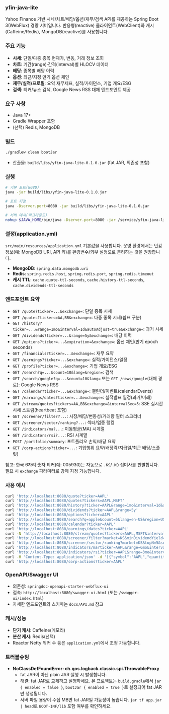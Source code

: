 ### yfin-java-lite

Yahoo Finance 기반 시세/차트/배당/옵션/재무/검색 API를 제공하는 Spring Boot 3(WebFlux) 경량 서버입니다. 반응형(reactive) 클라이언트(WebClient)와 캐시(Caffeine/Redis), MongoDB(reactive)를 사용합니다.

### 주요 기능
- **시세**: 단일/다중 종목 현재가, 변동, 거래 정보 조회
- **차트**: 기간(range)·간격(interval)별 HLOCV 데이터
- **배당**: 종목별 배당 이력
- **옵션**: 최근/지정 만기 옵션 체인
- **재무/실적/프로필**: 요약 재무제표, 실적/가이던스, 기업 개요/ESG
- **검색**: 티커/뉴스 검색, Google News RSS 대체 엔드포인트 제공

### 요구 사항
- Java 17+
- Gradle Wrapper 포함
- (선택) Redis, MongoDB

### 빌드
```bash
./gradlew clean bootJar
```
- 산출물: `build/libs/yfin-java-lite-0.1.0.jar` (fat JAR, 의존성 포함)

### 실행
```bash
# 기본 포트(8080)
java -jar build/libs/yfin-java-lite-0.1.0.jar

# 포트 지정
java -Dserver.port=8080 -jar build/libs/yfin-java-lite-0.1.0.jar

# 서버 예시(백그라운드)
nohup $JAVA_HOME/bin/java -Dserver.port=8080 -jar /service/yfin-java-lite/yfin-java-lite.jar > /service/yfin-java-lite/nohup.out 2>&1 &
```

### 설정(application.yml)
`src/main/resources/application.yml` 기본값을 사용합니다. 운영 환경에서는 민감 정보(예: MongoDB URI, API 키)를 환경변수/외부 설정으로 분리하는 것을 권장합니다.

- **MongoDB**: `spring.data.mongodb.uri`
- **Redis**: `spring.redis.host`, `spring.redis.port`, `spring.redis.timeout`
- **캐시 TTL**: `cache.quote-ttl-seconds`, `cache.history-ttl-seconds`, `cache.dividends-ttl-seconds`

### 엔드포인트 요약
- `GET /quote?ticker=...&exchange=`: 단일 종목 시세
- `GET /quotes?tickers=AA,BB&exchange=`: 다중 종목 시세(쉼표 구분)
- `GET /history?ticker=...&range=1mo&interval=1d&autoAdjust=true&exchange=`: 과거 시세
- `GET /dividends?ticker=...&range=5y&exchange=`: 배당 이력
- `GET /options?ticker=...&expiration=&exchange=`: 옵션 체인(만기 epoch seconds)
- `GET /financials?ticker=...&exchange=`: 재무 요약
- `GET /earnings?ticker=...&exchange=`: 실적/가이던스/일정
- `GET /profile?ticker=...&exchange=`: 기업 개요/ESG
- `GET /search?q=...&count=10&lang=&region=`: 검색
- `GET /search/google?q=...&count=10&lang=` 또는 `GET /news/google`(대체 경로): Google News RSS
- `GET /calendar?ticker=...&exchange=`: 캘린더/이벤트(calendarEvents)
- `GET /earnings/dates?ticker=...&exchange=`: 실적발표 일정(과거/미래)
 - `GET /stream/quotes?tickers=AA,BB&exchange=&intervalSec=5`: SSE 실시간 시세 스트림(heartbeat 포함)
 - `GET /screener/filter?...`: 시장/배당/변동성/거래량 필터 스크리너
 - `GET /screener/sector/ranking?...`: 섹터/업종 랭킹
 - `GET /indicators/ma?...`: 이동평균(MA) 시계열
 - `GET /indicators/rsi?...`: RSI 시계열
 - `POST /portfolio/summary`: 포트폴리오 손익/배당 요약
 - `GET /corp-actions?ticker=...`: 기업행위 요약(배당락/지급일/최근 배당/스플릿)

참고: 한국 6자리 숫자 티커(예: 005930)는 자동으로 `.KS`/`.KQ` 접미사를 판별합니다. 필요 시 `exchange` 파라미터로 강제 지정 가능합니다.

### 사용 예시
```bash
curl 'http://localhost:8080/quote?ticker=AAPL'
curl 'http://localhost:8080/quotes?tickers=AAPL,MSFT'
curl 'http://localhost:8080/history?ticker=AAPL&range=1mo&interval=1d&autoAdjust=true'
curl 'http://localhost:8080/dividends?ticker=AAPL&range=5y'
curl 'http://localhost:8080/options?ticker=AAPL'
curl 'http://localhost:8080/search?q=apple&count=5&lang=en-US&region=US'
curl 'http://localhost:8080/calendar?ticker=AAPL'
curl 'http://localhost:8080/earnings/dates?ticker=AAPL'
curl -N 'http://localhost:8080/stream/quotes?tickers=AAPL,MSFT&intervalSec=5'
curl 'http://localhost:8080/screener/filter?market=KS&minDividendYield=0.01&minVolatilityPct=0.5&minVolume=100000'
curl 'http://localhost:8080/screener/sector/ranking?market=KS&topN=5&sortBy=volume'
curl 'http://localhost:8080/indicators/ma?ticker=AAPL&range=6mo&interval=1d&window=20'
curl 'http://localhost:8080/indicators/rsi?ticker=AAPL&range=3mo&interval=1d&window=14'
curl -H 'Content-Type: application/json' -d '[{"symbol":"AAPL","quantity":10,"averageCost":190.5}]' 'http://localhost:8080/portfolio/summary'
curl 'http://localhost:8080/corp-actions?ticker=AAPL'
```

### OpenAPI/Swagger UI
- 의존성: `springdoc-openapi-starter-webflux-ui`
- 접속: `http://localhost:8080/swagger-ui.html` (또는 `/swagger-ui/index.html`)
- 자세한 엔드포인트와 스키마는 `docs/API.md` 참고

### 캐시/성능
- **단기 캐시**: Caffeine(메모리)
- **분산 캐시**: Redis(선택)
- Reactor Netty 워커 수 등은 `application.yml`에서 조정 가능합니다.

### 트러블슈팅
- **NoClassDefFoundError: ch.qos.logback.classic.spi.ThrowableProxy**
  - fat JAR이 아닌 plain JAR 실행 시 발생합니다.
  - 해결: fat JAR로 교체하고 실행하세요. 본 프로젝트는 `build.gradle`에서 `jar { enabled = false }`, `bootJar { enabled = true }`로 설정되어 fat JAR만 생성됩니다.
  - 서버 파일 용량이 수십 MB면 fat JAR일 가능성이 높습니다. `jar tf app.jar | head`로 `BOOT-INF/lib` 포함 여부를 확인하세요.




